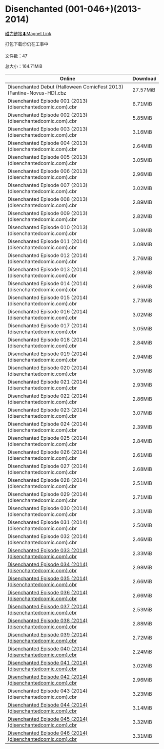 # Disenchanted (001-046+)(2013-2014)

[磁力链接⬇Magnet Link](magnet:?xt=urn:btih:3e67d7584ef7175f2d73a6f8c8d442d192379858&dn=Disenchanted%20%28001-046%2B%29%282013-2014%29)

打包下载📦仍在工事中

文件数：47

总大小：164.71MiB

Online | Download
--- | ---
Disenchanted Debut (Halloween ComicFest 2013) (Fantine-Novus-HD).cbz | 27.57MiB
Disenchanted Episode 001 (2013) (disenchantedcomic.com).cbr | 6.71MiB
Disenchanted Episode 002 (2013) (disenchantedcomic.com).cbr | 5.85MiB
Disenchanted Episode 003 (2013) (disenchantedcomic.com).cbr | 3.16MiB
Disenchanted Episode 004 (2013) (disenchantedcomic.com).cbr | 2.64MiB
Disenchanted Episode 005 (2013) (disenchantedcomic.com).cbr | 3.05MiB
Disenchanted Episode 006 (2013) (disenchantedcomic.com).cbr | 2.96MiB
Disenchanted Episode 007 (2013) (disenchantedcomic.com).cbr | 3.02MiB
Disenchanted Episode 008 (2013) (disenchantedcomic.com).cbr | 2.89MiB
Disenchanted Episode 009 (2013) (disenchantedcomic.com).cbr | 2.82MiB
Disenchanted Episode 010 (2013) (disenchantedcomic.com).cbr | 3.08MiB
Disenchanted Episode 011 (2014) (disenchantedcomic.com).cbr | 3.08MiB
Disenchanted Episode 012 (2014) (disenchantedcomic.com).cbr | 2.76MiB
Disenchanted Episode 013 (2014) (disenchantedcomic.com).cbr | 2.98MiB
Disenchanted Episode 014 (2014) (disenchantedcomic.com).cbr | 2.66MiB
Disenchanted Episode 015 (2014) (disenchantedcomic.com).cbr | 2.73MiB
Disenchanted Episode 016 (2014) (disenchantedcomic.com).cbr | 3.02MiB
Disenchanted Episode 017 (2014) (disenchantedcomic.com).cbr | 3.05MiB
Disenchanted Episode 018 (2014) (disenchantedcomic.com).cbr | 2.84MiB
Disenchanted Episode 019 (2014) (disenchantedcomic.com).cbr | 2.94MiB
Disenchanted Episode 020 (2014) (disenchantedcomic.com).cbr | 3.05MiB
Disenchanted Episode 021 (2014) (disenchantedcomic.com).cbr | 2.93MiB
Disenchanted Episode 022 (2014) (disenchantedcomic.com).cbr | 2.86MiB
Disenchanted Episode 023 (2014) (disenchantedcomic.com).cbr | 3.07MiB
Disenchanted Episode 024 (2014) (disenchantedcomic.com).cbr | 2.39MiB
Disenchanted Episode 025 (2014) (disenchantedcomic.com).cbr | 2.84MiB
Disenchanted Episode 026 (2014) (disenchantedcomic.com).cbr | 2.61MiB
Disenchanted Episode 027 (2014) (disenchantedcomic.com).cbr | 2.68MiB
Disenchanted Episode 028 (2014) (disenchantedcomic.com).cbr | 2.51MiB
Disenchanted Episode 029 (2014) (disenchantedcomic.com).cbr | 2.71MiB
Disenchanted Episode 030 (2014) (disenchantedcomic.com).cbr | 2.31MiB
Disenchanted Episode 031 (2014) (disenchantedcomic.com).cbr | 2.50MiB
Disenchanted Episode 032 (2014) (disenchantedcomic.com).cbr | 2.46MiB
[Disenchanted Episode 033 (2014) (disenchantedcomic.com).cbr](https://github.com/alicewish/markdown/blob/master/comic/Disenchanted-Episode-033-2014-disenchantedcomic-com-cbr.md) | 2.33MiB
[Disenchanted Episode 034 (2014) (disenchantedcomic.com).cbr](https://github.com/alicewish/markdown/blob/master/comic/Disenchanted-Episode-034-2014-disenchantedcomic-com-cbr.md) | 2.98MiB
[Disenchanted Episode 035 (2014) (disenchantedcomic.com).cbr](https://github.com/alicewish/markdown/blob/master/comic/Disenchanted-Episode-035-2014-disenchantedcomic-com-cbr.md) | 2.66MiB
[Disenchanted Episode 036 (2014) (disenchantedcomic.com).cbr](https://github.com/alicewish/markdown/blob/master/comic/Disenchanted-Episode-036-2014-disenchantedcomic-com-cbr.md) | 2.66MiB
[Disenchanted Episode 037 (2014) (disenchantedcomic.com).cbr](https://github.com/alicewish/markdown/blob/master/comic/Disenchanted-Episode-037-2014-disenchantedcomic-com-cbr.md) | 2.53MiB
[Disenchanted Episode 038 (2014) (disenchantedcomic.com).cbr](https://github.com/alicewish/markdown/blob/master/comic/Disenchanted-Episode-038-2014-disenchantedcomic-com-cbr.md) | 2.88MiB
[Disenchanted Episode 039 (2014) (disenchantedcomic.com).cbr](https://github.com/alicewish/markdown/blob/master/comic/Disenchanted-Episode-039-2014-disenchantedcomic-com-cbr.md) | 2.72MiB
[Disenchanted Episode 040 (2014) (disenchantedcomic.com).cbr](https://github.com/alicewish/markdown/blob/master/comic/Disenchanted-Episode-040-2014-disenchantedcomic-com-cbr.md) | 2.24MiB
[Disenchanted Episode 041 (2014) (disenchantedcomic.com).cbr](https://github.com/alicewish/markdown/blob/master/comic/Disenchanted-Episode-041-2014-disenchantedcomic-com-cbr.md) | 3.02MiB
[Disenchanted Episode 042 (2014) (disenchantedcomic.com).cbr](https://github.com/alicewish/markdown/blob/master/comic/Disenchanted-Episode-042-2014-disenchantedcomic-com-cbr.md) | 2.96MiB
Disenchanted Episode 043 (2014) (disenchantedcomic.com).cbr | 3.23MiB
[Disenchanted Episode 044 (2014) (disenchantedcomic.com).cbr](https://github.com/alicewish/markdown/blob/master/comic/Disenchanted-Episode-044-2014-disenchantedcomic-com-cbr.md) | 3.14MiB
[Disenchanted Episode 045 (2014) (disenchantedcomic.com).cbr](https://github.com/alicewish/markdown/blob/master/comic/Disenchanted-Episode-045-2014-disenchantedcomic-com-cbr.md) | 3.32MiB
[Disenchanted Episode 046 (2014) (disenchantedcomic.com).cbr](https://github.com/alicewish/markdown/blob/master/comic/Disenchanted-Episode-046-2014-disenchantedcomic-com-cbr.md) | 3.31MiB